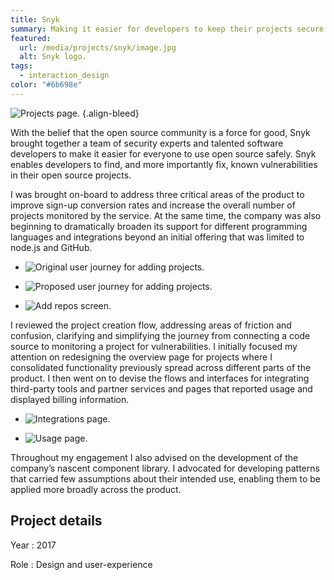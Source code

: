 ```yaml
---
title: Snyk
summary: Making it easier for developers to keep their projects secure and vulnerability free.
featured:
  url: /media/projects/snyk/image.jpg
  alt: Snyk logo.
tags:
  - interaction_design
color: "#6b698e"
---
```


![Projects page.](/media/projects/snyk/projects.png#screenshot)
{.align-bleed}

With the belief that the open source community is a force for good, Snyk brought together a team of security experts and talented software developers to make it easier for everyone to use open source safely. Snyk enables developers to find, and more importantly fix, known vulnerabilities in their open source projects.

I was brought on-board to address three critical areas of the product to improve sign-up conversion rates and increase the overall number of projects monitored by the service. At the same time, the company was also beginning to dramatically broaden its support for different programming languages and integrations beyond an initial offering that was limited to node.js and GitHub.

- ![Original user journey for adding projects.](/media/projects/snyk/flow_before.png#screenshot "The original project creation flow took users to a dead end that provided too many options.")

- ![Proposed user journey for adding projects.](/media/projects/snyk/flow_after.png#screenshot "The revised journey closed the loop, and ensured the project overview page was the single place to view and manage a project.")

- ![Add repos screen.](/media/projects/snyk/add_repos.png#screenshot "This also required the creation of a task focused screen for adding new repos to a project.")

I reviewed the project creation flow, addressing areas of friction and confusion, clarifying and simplifying the journey from connecting a code source to monitoring a project for vulnerabilities. I initially focused my attention on redesigning the overview page for projects where I consolidated functionality previously spread across different parts of the product. I then went on to devise the flows and interfaces for integrating third-party tools and partner services and pages that reported usage and displayed billing information.

- ![Integrations page.](/media/projects/snyk/integrations.png#screenshot)

- ![Usage page.](/media/projects/snyk/usage.png#screenshot)

Throughout my engagement I also advised on the development of the company’s nascent component library. I advocated for developing patterns that carried few assumptions about their intended use, enabling them to be applied more broadly across the product.

## Project details

Year
: 2017

Role
: Design and user-experience
